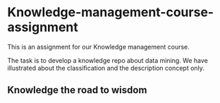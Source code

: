 # Knowledge-management-course-assignment
This is an assignment for our Knowledge management course.

The task is to develop a knowledge repo about data mining. 
We have illustrated about the classification and the description concept only.

## Knowledge the road to wisdom
